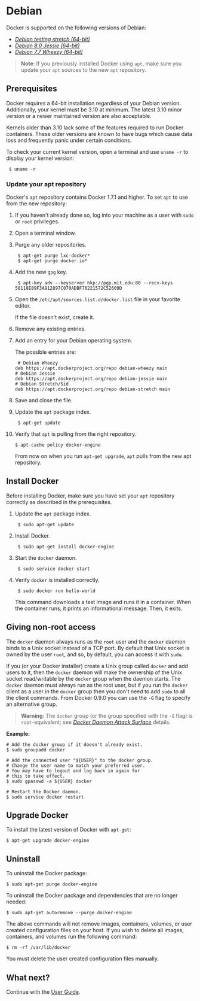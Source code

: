 <!--[metadata]>
+++
title = "Installation on Debian"
description = "Instructions for installing Docker on Debian."
keywords = ["Docker, Docker documentation, installation,  debian"]
[menu.main]
parent = "smn_linux"
weight=-2
+++
<![end-metadata]-->

# Debian

Docker is supported on the following versions of Debian:

 - [*Debian testing stretch (64-bit)*](#debian-wheezy-stable-7-x-64-bit)
 - [*Debian 8.0 Jessie (64-bit)*](#debian-jessie-80-64-bit)
 - [*Debian 7.7 Wheezy (64-bit)*](#debian-wheezy-stable-7-x-64-bit)

 >**Note**: If you previously installed Docker using `apt`, make sure you update
 your `apt` sources to the new `apt` repository.

## Prerequisites

 Docker requires a 64-bit installation regardless of your Debian version.
 Additionally, your kernel must be 3.10 at minimum. The latest 3.10 minor
 version or a newer maintained version are also acceptable.

 Kernels older than 3.10 lack some of the features required to run Docker
 containers. These older versions are known to have bugs which cause data loss
 and frequently panic under certain conditions.

 To check your current kernel version, open a terminal and use `uname -r` to
 display your kernel version:

     $ uname -r

### Update your apt repository

Docker's `apt` repository contains Docker 1.7.1 and higher. To set `apt` to use
from the new repository:

 1. If you haven't already done so, log into your machine as a user with `sudo` or `root` privileges.

 2. Open a terminal window.

 3. Purge any older repositories.

         $ apt-get purge lxc-docker*
         $ apt-get purge docker.io*

 4. Add the new `gpg` key.

         $ apt-key adv --keyserver hkp://pgp.mit.edu:80 --recv-keys 58118E89F3A912897C070ADBF76221572C52609D

 5. Open the `/etc/apt/sources.list.d/docker.list` file in your favorite editor.

     If the file doesn't exist, create it.

 6. Remove any existing entries.

 7. Add an entry for your Debian operating system.

     The possible entries are:

         # Debian Wheezy
        deb https://apt.dockerproject.org/repo debian-wheezy main
        # Debian Jessie
        deb https://apt.dockerproject.org/repo debian-jessie main
        # Debian Stretch/Sid
        deb https://apt.dockerproject.org/repo debian-stretch main

 8. Save and close the file.

 9. Update the `apt` package index.

         $ apt-get update

 10. Verify that `apt` is pulling from the right repository.

         $ apt-cache policy docker-engine

     From now on when you run `apt-get upgrade`, `apt` pulls from the new apt repository.  

## Install Docker

Before installing Docker, make sure you have set your `apt` repository correctly as described in the prerequisites.

1. Update the `apt` package index.

        $ sudo apt-get update

2. Install Docker.

        $ sudo apt-get install docker-engine

5. Start the `docker` daemon.

        $ sudo service docker start

6. Verify `docker` is installed correctly.

        $ sudo docker run hello-world

    This command downloads a test image and runs it in a container. When the
    container runs, it prints an informational message. Then, it exits.


## Giving non-root access

The `docker` daemon always runs as the `root` user and the `docker`
daemon binds to a Unix socket instead of a TCP port. By default that
Unix socket is owned by the user `root`, and so, by default, you can
access it with `sudo`.

If you (or your Docker installer) create a Unix group called `docker`
and add users to it, then the `docker` daemon will make the ownership of
the Unix socket read/writable by the `docker` group when the daemon
starts. The `docker` daemon must always run as the root user, but if you
run the `docker` client as a user in the `docker` group then you don't
need to add `sudo` to all the client commands. From Docker 0.9.0 you can
use the `-G` flag to specify an alternative group.

> **Warning**:
> The `docker` group (or the group specified with the `-G` flag) is
> `root`-equivalent; see [*Docker Daemon Attack Surface*](../articles/security.md#docker-daemon-attack-surface) details.

**Example:**

    # Add the docker group if it doesn't already exist.
    $ sudo groupadd docker

    # Add the connected user "${USER}" to the docker group.
    # Change the user name to match your preferred user.
    # You may have to logout and log back in again for
    # this to take effect.
    $ sudo gpasswd -a ${USER} docker

    # Restart the Docker daemon.
    $ sudo service docker restart

## Upgrade Docker

To install the latest version of Docker with `apt-get`:

    $ apt-get upgrade docker-engine

## Uninstall

To uninstall the Docker package:

    $ sudo apt-get purge docker-engine

To uninstall the Docker package and dependencies that are no longer needed:

    $ sudo apt-get autoremove --purge docker-engine

The above commands will not remove images, containers, volumes, or user created
configuration files on your host. If you wish to delete all images, containers,
and volumes run the following command:

    $ rm -rf /var/lib/docker

You must delete the user created configuration files manually.

## What next?

Continue with the [User Guide](../userguide/).
